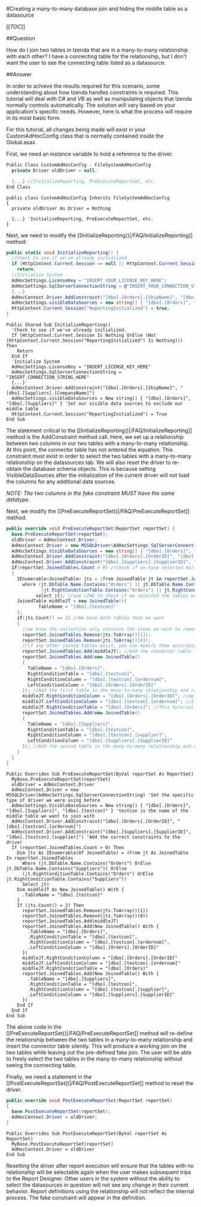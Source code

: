 #Creating a many-to-many database join and hiding the middle table as a datasource

[[_TOC_]]

##Question

How do I join two tables in Izenda that are in a many-to-many relationship with each other? I have a connecting table for the relationship, but I don't want the user to see the connecting table listed as a datasource.

##Answer

In order to achieve the results required for this scenario, some understanding about how Izenda handles constraints is required. This tutorial will deal with C# and VB as well as manipulating objects that Izenda normally controls automatically. The solution will vary based on your application's specific needs. However, here is what the process will require in its most basic form.

For this tutorial, all changes being made will exist in your CustomAdHocConfig class that is normally contained inside the Global.asax.

First, we need an instance variable to hold a reference to the driver.

``` csharp
Public Class CustomAdHocConfig : FileSystemAdHocConfig
  private Driver oldDriver = null;

  {...} //InitializeReporting, PreExecuteReportSet, etc.
End Class
```

``` visualbasic
public class CustomAdHocConfig Inherits FileSystemAdHocConfig
{
  private oldDriver As Driver = Nothing

  {...} 'InitializeReporting, PreExecuteReportSet, etc.
}
```

Next, we need to modify the [[InitializeReporting()|/FAQ/InitializeReporting]] method:

``` csharp
public static void InitializeReporting() {
  //Check to see if we've already initialized.
  if (HttpContext.Current.Session == null || HttpContext.Current.Session["ReportingInitialized"] != null)
    return;
  //Initialize System
  AdHocSettings.LicenseKey = "INSERT_YOUR_LICENSE_KEY_HERE";
  AdHocSettings.SqlServerConnectionString = @"INSERT_YOUR_CONNECTION_STRING_HERE";
  {...}
  AdHocContext.Driver.AddConstraint("[dbo].[Orders].[ShipName]", "[dbo].[Suppliers].[CompanyName]");
  AdHocSettings.visibleDataSources = new string[] { "[dbo].[Orders]", "[dbo].[Suppliers]" }; //Set our visible data sources to exclude our middle table
  HttpContext.Current.Session["ReportingInitialized"] = true;
}
```

``` visualbasic
Public Shared Sub InitializeReporting()
  'Check to see if we've already initialized.
  If (HttpContext.Current.Session Is Nothing OrElse (Not (HttpContext.Current.Session("ReportingInitialized") Is Nothing))) Then
    Return
  End If
  'Initialize System
  AdHocSettings.LicenseKey = "INSERT_LICENSE_KEY_HERE"
  AdHocSettings.SqlServerConnectionString = "INSERT_CONNECTION_STRING_HERE"
  {...}
  AdHocContext.Driver.AddConstraint("[dbo].[Orders].[ShipName]", "[dbo].[Suppliers].[CompanyName]")
  AdHocSettings.visibleDataSources = New string() { "[dbo].[Orders]", "[dbo].[Suppliers]" } 'Set our visible data sources to exclude our middle table
  HttpContext.Current.Session("ReportingInitialized") = True
End Sub
```
The statement critical to the [[InitializeReporting()|/FAQ/InitializeReporting]] method is the AddConstraint method call. Here, we set up a relationship between two columns in our two tables with a many-to-many relationship. At this point, the connector table has not entered the equation. This constraint must exist in order to select the two tables with a many-to-many relationship on the datasources tab. We will also reset the driver to re-obtain the database schema objects. This is because setting VisibleDataSources after the initialization of the current driver will not load the columns for any additional data sources.

_*NOTE:* The two columns in the fake constraint MUST have the same datatype._

Next, we modify the [[PreExecuteReportSet()|/FAQ/PreExecuteReportSet]] method.

``` csharp
public override void PreExecuteReportSet(ReportSet reportSet) {
  base.PreExecuteReportSet(reportSet);
  oldDriver = AdHocContext.Driver;
  AdHocContext.Driver = new MSSQLDriver(AdHocSettings.SqlServerConnectionString); //Set the specific type of driver we were using before
  AdHocSettings.VisibleDataSources = new string[] { "[dbo].[Orders]", "[dbo].[Suppliers]", "[dbo].[testcon]" }; //testcon is the name of the middle table we want to join with
  AdHocContext.Driver.AddConstraint("[dbo].[Orders].[OrderID]", "[dbo].[testcon].[ordernum]");
  AdHocContext.Driver.AddConstraint("[dbo].[Suppliers].[SupplierID]", "[dbo].[testcon].[supplier]"); //Add the correct constraints to the driver
  if(reportSet.JoinedTables.Count > 0) //check if we have selected multiple tables
  {
    IEnumerable<JoinedTable> jts = (from JoinedTable jt in reportSet.JoinedTables
      where (jt.DbTable.Name.Contains("Orders") || jt.DbTable.Name.Contains("Suppliers")) || 
             (jt.RightConditionTable.Contains("Orders") || jt.RightConditionTable.Contains("Suppliers"))
           select jt); //use LINQ to check if we selected the tables we want to define the relationship for
    JoinedTable middleJT = new JoinedTable(){
            TableName = "[dbo].[testcon]"                 
    };
    if(jts.Count() == 2) //We have both tables that we want
    {
      //we know the collection only contains the items we want to remove, so it is safe to refer to them by index.
      reportSet.JoinedTables.Remove(jts.ToArray()[1]); 
      reportSet.JoinedTables.Remove(jts.ToArray()[0]);
      //if any other joined tables exist, you can modify them according to your needs. This tutorial will not cover that scenario.
      reportSet.JoinedTables.Add(middleJT); //Add the connector table first. In this example, it will be the table in the FROM. Orders and Suppliers will be the JOINed tables.
      reportSet.JoinedTables.Add(new JoinedTable()
      {
        TableName = "[dbo].[Orders]",
        RightConditionTable = "[dbo].[testcon]",
        RightConditionColumn = "[dbo].[testcon].[ordernum]",
        LeftConditionColumn = "[dbo].[Orders].[OrderID]"
      }); //Add the first table in the many-to-many relationship and relate it to the connector table
      middleJT.RightConditionColumn = "[dbo].[Orders].[OrderID]"; //define the connector table's relationship. If the connector table is in position 0 of the JoinedTables list, this won't matter. 
      middleJT.LeftConditionColumn = "[dbo].[testcon].[ordernum]"; //If the connector table is not in position 0, then relate it to another table that is not in the many-to-many relationship
      middleJT.RightConditionTable = "[dbo].[Orders]"; //This tutorial will assume the connector table is in position 0 of the JoinedTables list.
      reportSet.JoinedTables.Add(new JoinedTable()
      {
        TableName = "[dbo].[Suppliers]",
        RightConditionTable = "[dbo].[testcon]",
        RightConditionColumn = "[dbo].[testcon].[supplier]",
        LeftConditionColumn = "[dbo].[Suppliers].[SupplierID]"
      }); //Add the second table in the many-to-many relationship and relate it to the connector table
    }
  }
}
```

``` visualbasic
Public Overrides Sub PreExecuteReportSet(ByVal reportSet As ReportSet)
  MyBase.PreExecuteReportSet(reportSet)
  oldDriver = AdHocContext.Driver
  AdHocContext.Driver = new MSSQLDriver(AdHocSettings.SqlServerConnectionString) 'Set the specific type of driver we were using before
  AdHocSettings.VisibleDataSources = New string() { "[dbo].[Orders]", "[dbo].[Suppliers]", "[dbo].[testcon]" } 'testcon is the name of the middle table we want to join with
  AdHocContext.Driver.AddConstraint("[dbo].[Orders].[OrderID]", "[dbo].[testcon].[ordernum]")
  AdHocContext.Driver.AddConstraint("[dbo].[Suppliers].[SupplierID]", "[dbo].[testcon].[supplier]") 'Add the correct constraints to the driver
  If (reportSet.JoinedTables.Count > 0) Then
    Dim jts As IEnumerable(Of JoinedTable) = (From jt As JoinedTable In reportSet.JoinedTables
      Where (jt.DbTable.Name.Contains("Orders") OrElse jt.DbTable.Name.Contains("Suppliers")) OrElse
      (jt.RightConditionTable.Contains("Orders") OrElse jt.RightConditionTable.Contains("Suppliers"))
      Select jt)
    Dim middleJT As New JoinedTable() With {
      .TableName = "[dbo].[testcon]"
    }
    If (jts.Count() = 2) Then
      reportSet.JoinedTables.Remove(jts.ToArray()(1))
      reportSet.JoinedTables.Remove(jts.ToArray()(0))
      reportSet.JoinedTables.Add(middleJT)
      reportSet.JoinedTables.Add(New JoinedTable() With {
        .TableName = "[dbo].[Orders]",
        .RightConditionTable = "[dbo].[testcon]",
        .RightConditionColumn = "[dbo].[testcon].[ordernum]",
        .LeftConditionColumn = "[dbo].[Orders].[OrderID]"
      })
      middleJT.RightConditionColumn = "[dbo].[Orders].[OrderID]"
      middleJT.LeftConditionColumn = "[dbo].[testcon].[ordernum]"
      middleJT.RightConditionTable = "[dbo].[Orders]"
      reportSet.JoinedTables.Add(New JoinedTable() With {
        .TableName = "[dbo].[Suppliers]",
        .RightConditionTable = "[dbo].[testcon]",
        .RightConditionColumn = "[dbo].[testcon].[supplier]",
        .LeftConditionColumn = "[dbo].[Suppliers].[SupplierID]"
      })
    End If
  End If
End Sub
```

The above code in the [[PreExecuteReportSet()|/FAQ/PreExecuteReportSet]] method will re-define the relationship between the two tables in a many-to-many relationship and insert the connector table silently. This will produce a working join on the two tables while leaving out the pre-defined fake join. The user will be able to freely select the two tables in the many-to-many relationship without seeing the connecting table.

Finally, we need a statement in the [[PostExecuteReportSet()|/FAQ/PostExecuteReportSet]] method to reset the driver.

``` csharp
public override void PostExecuteReportSet(ReportSet reportSet)
{
  base.PostExecuteReportSet(reportSet);
  AdHocContext.Driver = oldDriver;
}
```

``` visualbasic
Public Overrides Sub PostExecuteReportSet(ByVal reportSet As ReportSet)
  MyBase.PostExecuteReportSet(reportSet)
  AdHocContext.Driver = oldDriver
End Sub
```


Resetting the driver after report execution will ensure that the tables with no relationship will be selectable again when the user makes subsequent trips to the Report Designer. Other users in the system without the ability to select the datasources in question will not see any change in their current behavior. Report definitions using the relationship will not reflect the internal process. The fake constraint will appear in the definition.